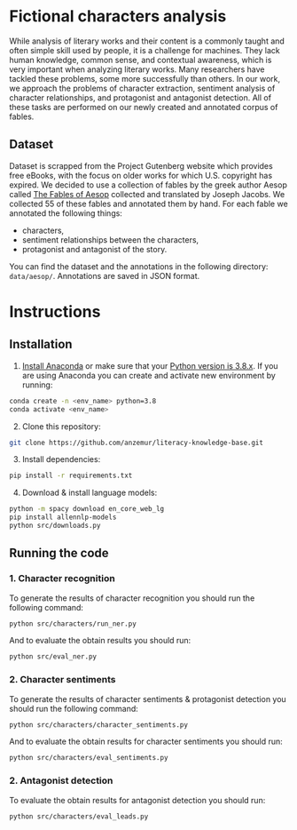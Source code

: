 # Fictional characters analysis

While analysis of literary works and their content is a commonly taught and often simple skill used by people, it is a challenge for machines. They lack human knowledge, common sense, and contextual awareness, which is very important when analyzing literary works. Many researchers have tackled these problems, some more successfully than others. In our work, we approach the problems of character extraction, sentiment analysis of character relationships, and protagonist and antagonist detection. All of these tasks are performed on our newly created and annotated corpus of fables.

## Dataset
Dataset is scrapped from the Project Gutenberg website which provides free eBooks, with the focus on older works for which U.S. copyright has expired. We decided to use a collection of fables by the greek author Aesop called [The Fables of Aesop](https://www.gutenberg.org/cache/epub/28/pg28.txt) collected and translated by Joseph Jacobs. We collected 55 of these fables and annotated them by hand. For each fable we annotated the following things:
* characters,
* sentiment relationships between the characters,
* protagonist and antagonist of the story.

You can find the dataset and the annotations in the following directory: `data/aesop/`. Annotations are saved in JSON format.



# Instructions

## Installation
1. [Install Anaconda](https://docs.anaconda.com/anaconda/install/index.html) or make sure that your [Python version is 3.8.x](https://www.python.org/downloads/). If you are using Anaconda you can create and activate new environment by running:

```bash
conda create -n <env_name> python=3.8
conda activate <env_name>
```


2. Clone this repository:
```bash
git clone https://github.com/anzemur/literacy-knowledge-base.git
```

3. Install dependencies:
```bash
pip install -r requirements.txt 
```

4. Download & install language models:
```bash
python -m spacy download en_core_web_lg
pip install allennlp-models
python src/downloads.py
```

## Running the code

### 1. Character recognition
To generate the results of character recognition you should run the following command:
```bash
python src/characters/run_ner.py
```
And to evaluate the obtain results you should run:
```bash
python src/eval_ner.py
```

### 2. Character sentiments
To generate the results of character sentiments & protagonist detection you should run the following command:
```bash
python src/characters/character_sentiments.py
```
And to evaluate the obtain results for character sentiments you should run:
```bash
python src/characters/eval_sentiments.py
```

### 2. Antagonist detection
To evaluate the obtain results for antagonist detection you should run:
```bash
python src/characters/eval_leads.py
```
